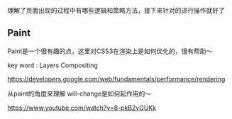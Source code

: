 理解了页面出现的过程中有哪些逻辑和策略方法，接下来针对的进行操作就好了







## Paint

Paint是一个很有趣的点，这里对CSS3在渲染上是如何优化的，很有帮助～

key word : Layers  Compositing

https://developers.google.com/web/fundamentals/performance/rendering



从paint的角度来理解 will-change是如何起作用的～

https://www.youtube.com/watch?v=8-pkB2vGUKk

